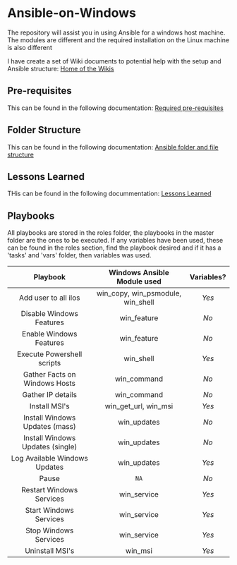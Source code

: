 # Ansible-on-Windows
The repository will assist you in using Ansible for a windows host machine. The modules are different and the required installation on the Linux machine is also different

I have create a set of Wiki documents to potential help with the setup and Ansible structure: [Home of the Wikis](https://github.com/thopper91/Ansible-on-Windows/wiki)

## Pre-requisites
This can be found in the following documentation: [Required pre-requisites](https://github.com/thopper91/Ansible-on-Windows/wiki/Pre-requisites)

## Folder Structure
This can be found in the following documentation: [Ansible folder and file structure](https://github.com/thopper91/Ansible-on-Windows/wiki/Ansible-Structure---Folder-and-Files)

## Lessons Learned
THis can be found in the following docummentation: [Lessons Learned](https://github.com/thopper91/Ansible-on-Windows/wiki/Lessons-Learned)

## Playbooks
All playbooks are stored in the roles folder, the playbooks in the master folder are the ones to be executed. If any variables have been used, these can be found in the roles section, find the playbook desired and if it has a 'tasks' and 'vars' folder, then variables was used.

Playbook | Windows Ansible Module used | Variables?
:---: | :---: | :---:
Add user to all ilos | win_copy, win_psmodule, win_shell | *Yes*
Disable Windows Features | win_feature | *No*
Enable Windows Features | win_feature | *No*
Execute Powershell scripts | win_shell | *Yes*
Gather Facts on Windows Hosts | win_command | *No*
Gather IP details | win_command | *No*
Install MSI's | win_get_url, win_msi | *Yes*
Install Windows Updates (mass) | win_updates | *No*
Install Windows Updates (single) | win_updates | *No*
Log Available Windows Updates | win_updates | *Yes*
Pause | `NA` | *No*
Restart Windows Services | win_service | *Yes*
Start Windows Services | win_service | *Yes*
Stop Windows Services | win_service | *Yes*
Uninstall MSI's | win_msi | *Yes*
